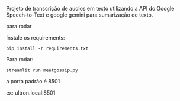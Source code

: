 Projeto de transcrição de audios em texto utilizando a API do Google Speech-to-Text e google gemini para sumarização de texto.

para rodar 

Instale os requirements:

```
pip install -r requirements.txt
```

Para rodar:

```
streamlit run meetgossip.py
```

a porta padrão é 8501

ex: ultron.local:8501